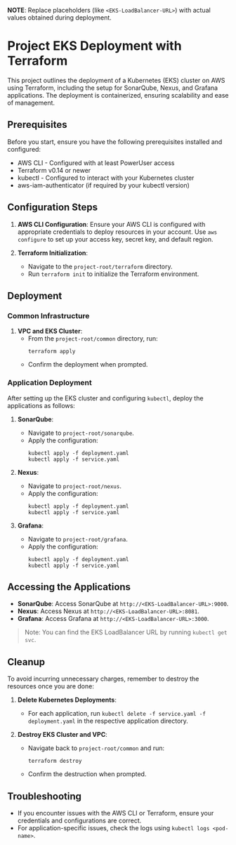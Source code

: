 
**NOTE**: Replace placeholders (like `<EKS-LoadBalancer-URL>`) with actual values obtained during deployment.

# Project EKS Deployment with Terraform

This project outlines the deployment of a Kubernetes (EKS) cluster on AWS using Terraform, including the setup for SonarQube, Nexus, and Grafana applications. The deployment is containerized, ensuring scalability and ease of management.

## Prerequisites

Before you start, ensure you have the following prerequisites installed and configured:

- AWS CLI - Configured with at least PowerUser access
- Terraform v0.14 or newer
- kubectl - Configured to interact with your Kubernetes cluster
- aws-iam-authenticator (if required by your kubectl version)

## Configuration Steps

1. **AWS CLI Configuration**: Ensure your AWS CLI is configured with appropriate credentials to deploy resources in your account. Use `aws configure` to set up your access key, secret key, and default region.

2. **Terraform Initialization**:
    - Navigate to the `project-root/terraform` directory.
    - Run `terraform init` to initialize the Terraform environment.

## Deployment

### Common Infrastructure

1. **VPC and EKS Cluster**:
    - From the `project-root/common` directory, run:
      ```
      terraform apply
      ```
    - Confirm the deployment when prompted.

### Application Deployment

After setting up the EKS cluster and configuring `kubectl`, deploy the applications as follows:

1. **SonarQube**:
    - Navigate to `project-root/sonarqube`.
    - Apply the configuration:
      ```
      kubectl apply -f deployment.yaml
      kubectl apply -f service.yaml
      ```

2. **Nexus**:
    - Navigate to `project-root/nexus`.
    - Apply the configuration:
      ```
      kubectl apply -f deployment.yaml
      kubectl apply -f service.yaml
      ```

3. **Grafana**:
    - Navigate to `project-root/grafana`.
    - Apply the configuration:
      ```
      kubectl apply -f deployment.yaml
      kubectl apply -f service.yaml
      ```

## Accessing the Applications

- **SonarQube**: Access SonarQube at `http://<EKS-LoadBalancer-URL>:9000`.
- **Nexus**: Access Nexus at `http://<EKS-LoadBalancer-URL>:8081`.
- **Grafana**: Access Grafana at `http://<EKS-LoadBalancer-URL>:3000`.

> Note: You can find the EKS LoadBalancer URL by running `kubectl get svc`.

## Cleanup

To avoid incurring unnecessary charges, remember to destroy the resources once you are done:

1. **Delete Kubernetes Deployments**:
    - For each application, run `kubectl delete -f service.yaml -f deployment.yaml` in the respective application directory.

2. **Destroy EKS Cluster and VPC**:
    - Navigate back to `project-root/common` and run:
      ```
      terraform destroy
      ```
    - Confirm the destruction when prompted.

## Troubleshooting

- If you encounter issues with the AWS CLI or Terraform, ensure your credentials and configurations are correct.
- For application-specific issues, check the logs using `kubectl logs <pod-name>`.
